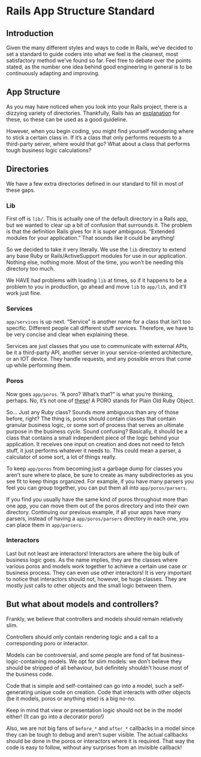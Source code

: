 # Rails App Structure Standard

## Introduction
  Given the many different styles and ways to code in Rails, we’ve decided to set a standard to guide coders into what we feel is the cleanest, most satisfactory method we’ve found so far. Feel free to debate over the points stated, as the number one idea behind good engineering in general is to be continuously adapting and improving.

## App Structure
  As you may have noticed when you look into your Rails project, there is a dizzying variety of directories. Thankfully, Rails has an [explanation](http://guides.rubyonrails.org/getting_started.html#creating-the-blog-application) for these, so these can be used as a good guideline.

  However, when you begin coding, you might find yourself wondering where to stick a certain class in. If it’s a class that only performs requests to a third-party server, where would that go? What about a class that performs tough business logic calculations?

## Directories
  We have a few extra directories defined in our standard to fill in most of these gaps.

### Lib
  First off is `lib/`. This is actually one of the default directory in a Rails app, but we wanted to clear up a bit of confusion that surrounds it. The problem is that the definition Rails gives for it is super ambiguous. “Extended modules for your application.” That sounds like it could be anything!

  So we decided to take it very literally. We use the `lib` directory to extend any base Ruby or Rails/ActiveSupport modules for use in our application. Nothing else, nothing more. Most of the time, you won’t be needing this directory too much.

  We HAVE had problems with loading `lib` at times, so if it happens to be a problem to you in production, go ahead and move `lib` to `app/lib`, and it’ll work just fine.

### Services
  `app/services` is up next. “Service” is another name for a class that isn’t too specific. Different people call different stuff services. Therefore, we have to be very concise and clear when explaining these.

  Services are just classes that you use to communicate with external APIs, be it a third-party API, another server in your service-oriented architecture, or an IOT device. They handle requests, and any possible errors that come up while performing them.

### Poros
  Now goes `app/poros`. “A poro? What’s that?” is what you’re thinking, perhaps. No, it’s not one of [these](http://vignette1.wikia.nocookie.net/leagueoflegends/images/6/66/Fat_Poro_Icon.png/revision/latest?cb=20150215130030)! A PORO stands for Plain Old Ruby Object.

  So… Just any Ruby class? Sounds more ambiguous than any of those before, right? The thing is, poros should contain classes that contain granular business logic, or some sort of process that serves an ultimate purpose in the business cycle. Sound confusing? Basically, it should be a class that contains a small independent piece of the logic behind your application. It receives one input on creation and does not need to fetch stuff, it just performs whatever it needs to. This could mean a parser, a calculator of some sort, a lot of things really.

  To keep `app/poros` from becoming just a garbage dump for classes you aren’t sure where to place, be sure to create as many subdirectories as you see fit to keep things organized. For example, if you have many parsers you feel you can group together, you can put them all into `app/poros/parsers`.

  If you find you usually have the same kind of poros throughout more than one app, you can move them out of the poros directory and into their own directory. Continuing our previous example, if all your apps have many parsers, instead of having a `app/poros/parsers` directory in each one, you can place them in `app/parsers`. 

### Interactors
  Last but not least are interactors! Interactors are where the big bulk of business logic goes. As the name implies, they are the classes where various poros and models work together to achieve a certain use case or business process. They can even use other interactors!
  It is very important to notice that interactors should not, however, be huge classes. They are mostly just calls to other objects and the small logic between them.

## But what about models and controllers?

  Frankly, we believe that controllers and models should remain relatively slim.

  Controllers should only contain rendering logic and a call to a corresponding poro or interactor.

  Models can be controversial, and some people are fond of fat business-logic-containing models. We opt for slim models: we don’t believe they should be stripped of all behaviour, but definitely shouldn’t house most of the business code.

  Code that is simple and self-contained can go into a model, such a self-generating unique code on creation. Code that interacts with other objects (be it models, poros or anything else) is a big no-no.

  Keep in mind that view or presentation logic should not be in the model either! (It can go into a decorator poro!)

  Also, we are not big fans of `before_*` and `after_*` callbacks in a model since they can be tough to debug and aren’t super visible. The actual callbacks should be done in the poros or interactors where it is required. That way the code is easy to follow, without any surprises from an invisible callback!
